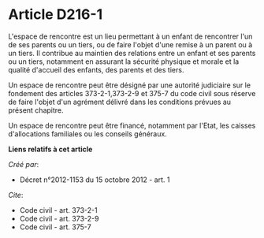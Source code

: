 # Article D216-1

L'espace de rencontre est un lieu permettant à un enfant de rencontrer l'un de ses parents ou un tiers, ou de faire l'objet
d'une remise à un parent ou à un tiers. Il contribue au maintien des relations entre un enfant et ses parents ou un tiers,
notamment en assurant la sécurité physique et morale et la qualité d'accueil des enfants, des parents et des tiers. 

Un espace de rencontre peut être désigné par une autorité judiciaire sur le fondement des articles 373-2-1,373-2-9 et 375-7
du code civil sous réserve de faire l'objet d'un agrément délivré dans les conditions prévues au présent chapitre. 

Un espace de rencontre peut être financé, notamment par l'Etat, les caisses d'allocations familiales ou les conseils
généraux.

**Liens relatifs à cet article**

_Créé par_:

  - Décret n°2012-1153 du 15 octobre 2012 - art. 1

_Cite_:

  - Code civil - art. 373-2-1
  - Code civil - art. 373-2-9
  - Code civil - art. 375-7
